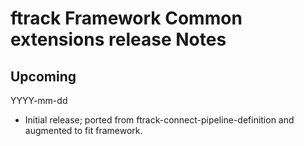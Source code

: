 # ftrack Framework Common extensions release Notes

## Upcoming
YYYY-mm-dd

* Initial release; ported from ftrack-connect-pipeline-definition and augmented to fit framework.
